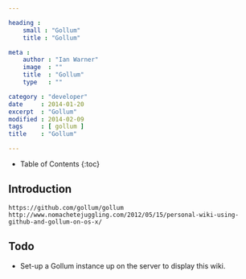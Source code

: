 ```yaml
---

heading :
    small : "Gollum"
    title : "Gollum"

meta :
    author : "Ian Warner"
    image  : ""
    title  : "Gollum"
    type   : ""

category : "developer"
date     : 2014-01-20
excerpt  : "Gollum"
modified : 2014-02-09
tags     : [ gollum ]
title    : "Gollum"

---
```


* Table of Contents
{:toc}

## Introduction

    https://github.com/gollum/gollum
    http://www.nomachetejuggling.com/2012/05/15/personal-wiki-using-github-and-gollum-on-os-x/

## Todo

* Set-up a Gollum instance up on the server to display this wiki.